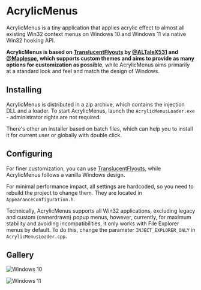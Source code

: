# AcrylicMenus

AcrylicMenus is a tiny application that applies acrylic effect to almost all existing Win32 context menus on Windows 10 and Windows 11 via native Win32 hooking API.

**AcrylicMenus is based on [TranslucentFlyouts](https://github.com/ALTaleX531/TranslucentFlyouts) by [@ALTaleX531](https://github.com/ALTaleX531) and [@Maplespe](https://github.com/Maplespe), which supports custom themes and aims to provide as many options for customization as possible**, while AcrylicMenus aims primarily at a standard look and feel and match the design of Windows.

## Installing

AcrylicMenus is distributed in a zip archive, which contains the injection DLL and a loader. To start AcrylicMenus, launch the `AcrylicMenusLoader.exe` - administrator rights are not required.

There's other an installer based on batch files, which can help you to install it for current user or globally with double click.

## Configuring

For finer customization, you can use [TranslucentFlyouts](https://github.com/ALTaleX531/TranslucentFlyouts), while AcrylicMenus follows a vanilla Windows design.

For minimal performance impact, all settings are hardcoded, so you need to rebuild the project to change them. They are located in `AppearanceConfiguration.h`.

Technically, AcrylicMenus supports all Win32 applications, excluding legacy and custom (ownerdrawn) popup menus, however, currently, for maximum stability and avoiding incompatibilities, it only works with File Explorer menus by default. To do this, change the parameter `INJECT_EXPLORER_ONLY` in `AcrylicMenusLoader.cpp`.

## Gallery

![Windows 10](https://raw.githubusercontent.com/krlvm/AcrylicMenus/master/github-images/win10.png)

![Windows 11](https://raw.githubusercontent.com/krlvm/AcrylicMenus/master/github-images/win11.png)
